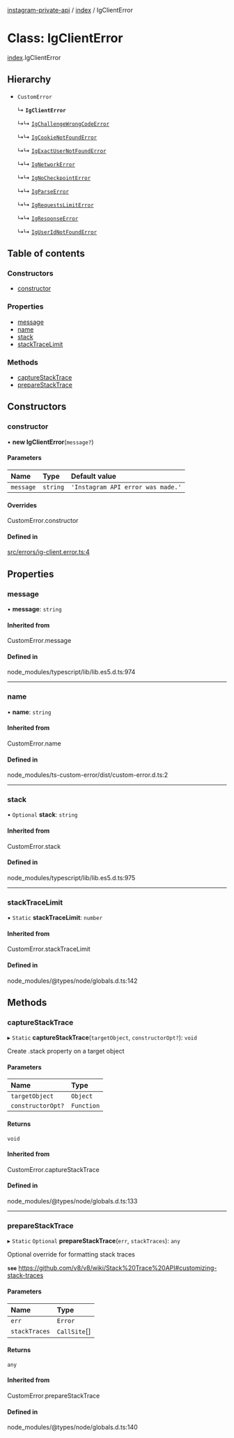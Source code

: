 [instagram-private-api](../../README.md) / [index](../../modules/index.md) / IgClientError

# Class: IgClientError

[index](../../modules/index.md).IgClientError

## Hierarchy

- `CustomError`

  ↳ **`IgClientError`**

  ↳↳ [`IgChallengeWrongCodeError`](IgChallengeWrongCodeError.md)

  ↳↳ [`IgCookieNotFoundError`](IgCookieNotFoundError.md)

  ↳↳ [`IgExactUserNotFoundError`](IgExactUserNotFoundError.md)

  ↳↳ [`IgNetworkError`](IgNetworkError.md)

  ↳↳ [`IgNoCheckpointError`](IgNoCheckpointError.md)

  ↳↳ [`IgParseError`](IgParseError.md)

  ↳↳ [`IgRequestsLimitError`](IgRequestsLimitError.md)

  ↳↳ [`IgResponseError`](IgResponseError.md)

  ↳↳ [`IgUserIdNotFoundError`](IgUserIdNotFoundError.md)

## Table of contents

### Constructors

- [constructor](IgClientError.md#constructor)

### Properties

- [message](IgClientError.md#message)
- [name](IgClientError.md#name)
- [stack](IgClientError.md#stack)
- [stackTraceLimit](IgClientError.md#stacktracelimit)

### Methods

- [captureStackTrace](IgClientError.md#capturestacktrace)
- [prepareStackTrace](IgClientError.md#preparestacktrace)

## Constructors

### constructor

• **new IgClientError**(`message?`)

#### Parameters

| Name | Type | Default value |
| :------ | :------ | :------ |
| `message` | `string` | `'Instagram API error was made.'` |

#### Overrides

CustomError.constructor

#### Defined in

[src/errors/ig-client.error.ts:4](https://github.com/Nerixyz/instagram-private-api/blob/0e0721c/src/errors/ig-client.error.ts#L4)

## Properties

### message

• **message**: `string`

#### Inherited from

CustomError.message

#### Defined in

node_modules/typescript/lib/lib.es5.d.ts:974

___

### name

• **name**: `string`

#### Inherited from

CustomError.name

#### Defined in

node_modules/ts-custom-error/dist/custom-error.d.ts:2

___

### stack

• `Optional` **stack**: `string`

#### Inherited from

CustomError.stack

#### Defined in

node_modules/typescript/lib/lib.es5.d.ts:975

___

### stackTraceLimit

▪ `Static` **stackTraceLimit**: `number`

#### Inherited from

CustomError.stackTraceLimit

#### Defined in

node_modules/@types/node/globals.d.ts:142

## Methods

### captureStackTrace

▸ `Static` **captureStackTrace**(`targetObject`, `constructorOpt?`): `void`

Create .stack property on a target object

#### Parameters

| Name | Type |
| :------ | :------ |
| `targetObject` | `Object` |
| `constructorOpt?` | `Function` |

#### Returns

`void`

#### Inherited from

CustomError.captureStackTrace

#### Defined in

node_modules/@types/node/globals.d.ts:133

___

### prepareStackTrace

▸ `Static` `Optional` **prepareStackTrace**(`err`, `stackTraces`): `any`

Optional override for formatting stack traces

**`see`** https://github.com/v8/v8/wiki/Stack%20Trace%20API#customizing-stack-traces

#### Parameters

| Name | Type |
| :------ | :------ |
| `err` | `Error` |
| `stackTraces` | `CallSite`[] |

#### Returns

`any`

#### Inherited from

CustomError.prepareStackTrace

#### Defined in

node_modules/@types/node/globals.d.ts:140
